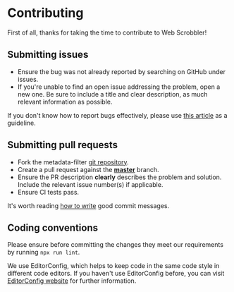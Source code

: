 # Contributing

First of all, thanks for taking the time to contribute to Web Scrobbler!

## Submitting issues

-   Ensure the bug was not already reported by searching on GitHub under issues.
-   If you're unable to find an open issue addressing the problem, open a new one.
    Be sure to include a title and clear description, as much relevant information as possible.

If you don't know how to report bugs effectively, please use [this article][ReportBugs] as a guideline.

## Submitting pull requests

-   Fork the metadata-filter [git repository][Repository].
-   Create a pull request against the [**master**][RepositoryMaster] branch.
-   Ensure the PR description **clearly** describes the problem and solution.
    Include the relevant issue number(s) if applicable.
-   Ensure CI tests pass.

It's worth reading [how to write][CommitMessages] good commit messages.

## Coding conventions

Please ensure before committing the changes they meet our requirements by running `npx run lint`.

We use EditorConfig, which helps to keep code in the same code style in different code editors. If you haven't use EditorConfig before, you can visit [EditorConfig website][EditorConfig] for further information.

[CommitMessages]: http://chris.beams.io/posts/git-commit/
[EditorConfig]: http://editorconfig.org/#overview
[ReportBugs]: http://www.chiark.greenend.org.uk/~sgtatham/bugs.html
[Repository]: https://github.com/web-scrobbler/metadata-filter/tree/master
[RepositoryMaster]: https://github.com/web-scrobbler/metadata-filter/tree/master
